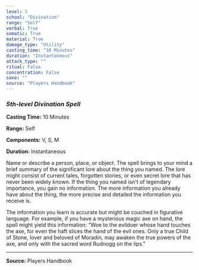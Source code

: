 ```yaml
---
level: 5
school: "Divination"
range: "Self"
verbal: True
somatic: True
material: True
damage_type: "Utility"
casting_time: "10 Minutes"
duration: "Instantaneous"
attack_type: ""
ritual: False
concentration: False
save: ""
source: "Players Handbook"
---
```


### *5th-level Divination Spell*

**Casting Time:** 10 Minutes

**Range:** Self

**Components:** V, S, M

**Duration:** Instantaneous

Name or describe a person, place, or object. The spell brings to your mind a brief summary of the significant lore about the thing you named. The lore might consist of current tales, forgotten stories, or even secret lore that has never been widely known. If the thing you named isn't of legendary importance, you gain no information. The more information you already have about the thing, the more precise and detailed the information you receive is.
 
 The information you learn is accurate but might be couched in figurative language. For example, if you have a mysterious magic axe on hand, the spell might yield this information: “Woe to the evildoer whose hand touches the axe, for even the haft slices the hand of the evil ones. Only a true Child of Stone, lover and beloved of Moradin, may awaken the true powers of the axe, and only with the sacred word Rudnogg on the lips."

---
**Source:** Players Handbook
